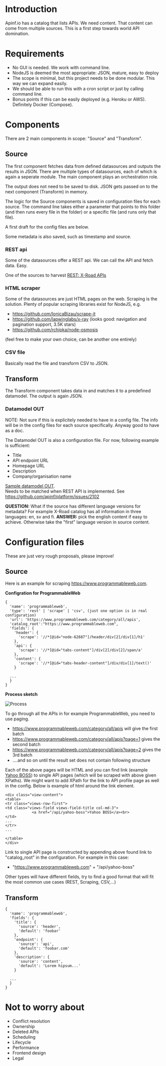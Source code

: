 # Introduction
Apinf.io has a catalog that lists APIs. We need content.
That content can come from multiple sources. This is a first step towards world API domination.

# Requirements
- No GUI is needed. We work with command line.
- NodeJS is deemed the most appropriate: JSON, mature, easy to deploy
- The scope is minimal, but this project needs to be done modular. This way we can expand easily.
- We should be able to run this with a cron script or just by calling command line.
- Bonus points if this can be easily deployed (e.g. Heroku or AWS). Definitely Docker (Compose).

# Components
There are 2 main components in scope: "Source" and "Transform".

## Source
The first component fetches data from defined datasources and outputs the results in JSON. There are multiple types of datasources, each of which is again a seperate module. The main component plays an orchestration role.

The output does not need to be saved to disk. JSON gets passed on to the next component (Transform) in memory.

The logic for the Source components is saved in configuration files for each source. The command line takes either a parameter that points to this folder (and then runs every file in the folder) or a specific file (and runs only that file).

A first draft for the config files are below.

Some metadata is also saved, such as timestamp and source.

### REST api
Some of the datasources offer a REST api. We can call the API and fetch data. Easy.

One of the sources to harvest [REST: X-Road APIs](https://github.com/apinf/api-harvestor/blob/master/REST-xroad.md)

### HTML scraper
Some of the datasources are just HTML pages on the web. Scraping is the solution.
Plenty of popular scraping libraries exist for NodeJS, e.g.
- https://github.com/IonicaBizau/scrape-it
- https://github.com/lapwinglabs/x-ray (looks good: navigation and pagination support, 3.5K stars)
- https://github.com/rchipka/node-osmosis

(feel free to make your own choice, can be another one entirely)


### CSV file
Basically read the file and transform CSV to JSON.

## Transform
The Transform component takes data in and matches it to a predefined datamodel. The output is again JSON.

### Datamodel OUT
NOTE: Not sure if this is explicitely needed to have in a config file. The info will be in the config files for each source specifically. Anyway good to have as a doc.

The Datamodel OUT is also a configuration file. For now, following example is sufficient:
- Title
- API endpoint URL
- Homepage URL
- Description
- Company/organisation name

[Sample datamodel OUT](https://github.com/apinf/api-harvester/blob/master/data-models-as-json.md).  
Needs to be matched when REST API is implemented. See https://github.com/apinf/platform/issues/2102

**QUESTION:** What if the source has different language versions for metadata? For example X-Road catalog has all information in three languages: en, sv and fi. 
**ANSWER:** pick the english content if easy to achieve. Otherwise take the "first" language version in source content.  


# Configuration files
These are just very rough proposals, please improve!

## Source
Here is an example for scraping https://www.programmableweb.com. 

**Configration for ProgrammableWeb**

```
{
  'name': 'programmableweb',
  'type': 'rest' | 'scrape' | 'csv', (just one option is in real configuration)
  'url': 'https://www.programmableweb.com/category/all/apis',
  'catalog_root':"https://www.programmableweb.com",
  'fields': {
    'header': {
      'scrape': '//*[@id="node-62687"]/header/div[2]/div[1]/h1'
    },
    'api': {
      'scrape': '//*[@id="tabs-content"]/div[2]/div[2]/span/a'
    },
    'content': {
      'scrape': '//*[@id="tabs-header-content"]/div/div[1]/text()'
    }
  
  ...
  }
}
```

**Process sketch**

![Process](https://raw.githubusercontent.com/apinf/api-harvester/master/scraping-programmable.png)

To go through all the APIs in for example ProgrammableWeb, you need to use paging. 
* https://www.programmableweb.com/category/all/apis will give the first batch
* https://www.programmableweb.com/category/all/apis?page=1 gives the second batch
* https://www.programmableweb.com/category/all/apis?page=2 gives the 3rd batch
* ....and so on until the result set does not contain following structure

Each of the above pages will be HTML and you can find link (example <a href="/api/yahoo-boss">Yahoo BOSS</a>) to single API pages (which will be scraped with above given XPaths). We might want to add XPath for the link to API profile page as well in the config. Below is example of html around the link element.  

```
<div class="view-content">
<table>
<tr class="views-row-first">
<td class="views-field views-field-title col-md-3">
            <a href="/api/yahoo-boss">Yahoo BOSS</a><br>
</td>
...
</tr>
...

</table>
</div>
```

Link to single API page is constructed by appending above found link to "catalog_root" in the configuration. For example in this case: 
* "https://www.programmableweb.com" + "/api/yahoo-boss"


Other types will have different fields, try to find a good format that will fit the most common use cases (REST, Scraping, CSV,...)

## Transform

```
{
  'name': 'programmableweb',
  'fields': {
    'title': {
      'source': 'header',
      'default': 'foobar'
    },
    'endpoint': {
      'source': 'api',
      'default': 'foobar.com'
    },
    'description': {
      'source': 'content',
      'default': 'Lorem hipsum...'
    }
    
  ...
  }
}
```

# Not to worry about
- Conflict resolution
- Ownership
- Deleted APIs
- Scheduling
- Lifecycle
- Performance
- Frontend design
- Legal

